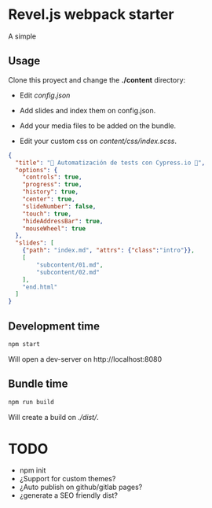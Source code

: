 # Revel.js webpack starter

A simple 

## Usage

Clone this proyect and change the **./content** directory: 

* Edit _config.json_

* Add slides and index them on config.json.

* Add your media files to be added on the bundle.

* Edit your custom css on _content/css/index.scss_.


```json
{
  "title": "🦄 Automatización de tests con Cypress.io 🦄",
  "options": {
    "controls": true,
    "progress": true,
    "history": true,
    "center": true,
    "slideNumber": false,
    "touch": true,
    "hideAddressBar": true,
    "mouseWheel": true
  },
  "slides": [
    {"path": "index.md", "attrs": {"class":"intro"}},
    [
        "subcontent/01.md",
        "subcontent/02.md"
    ],
    "end.html"
  ]
}
```


## Development time


```bash
npm start
```

Will open a dev-server on http://localhost:8080


## Bundle time

```bash
npm run build
```

Will create a build on _./dist/_.


# TODO

* npm init
* ¿Support for custom themes?
* ¿Auto publish on github/gitlab pages?
* ¿generate a SEO friendly dist? 



